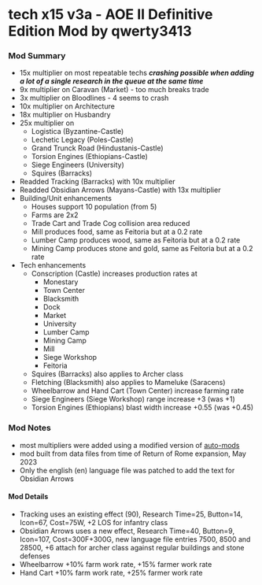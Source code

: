 # **tech x15 v3a** - AOE II Definitive Edition Mod by qwerty3413

### Mod Summary
- 15x multiplier on most repeatable techs **_crashing possible when adding a lot of a single research in the queue at the same time_**
- 9x multiplier on Caravan (Market) - too much breaks trade
- 3x multiplier on Bloodlines - 4 seems to crash
- 10x multiplier on Architecture
- 18x multiplier on Husbandry
- 25x multiplier on 
  - Logistica (Byzantine-Castle)
  - Lechetic Legacy (Poles-Castle)
  - Grand Trunck Road (Hindustanis-Castle)
  - Torsion Engines (Ethiopians-Castle)
  - Siege Engineers (University)
  - Squires (Barracks)
- Readded Tracking (Barracks) with 10x multiplier
- Readded Obsidian Arrows (Mayans-Castle) with 13x multiplier
- Building/Unit enhancements
  - Houses support 10 population (from 5)
  - Farms are 2x2
  - Trade Cart and Trade Cog collision area reduced
  - Mill produces food, same as Feitoria but at a 0.2 rate
  - Lumber Camp produces wood, same as Feitoria but at a 0.2 rate
  - Mining Camp produces stone and gold, same as Feitoria but at a 0.2 rate
- Tech enhancements
  - Conscription (Castle) increases production rates at
    - Monestary
    - Town Center
    - Blacksmith
    - Dock
    - Market
    - University
    - Lumber Camp
    - Mining Camp
    - Mill
    - Siege Workshop
    - Feitoria
  - Squires (Barracks) also applies to Archer class
  - Fletching (Blacksmith) also applies to Mameluke (Saracens)
  - Wheelbarrow and Hand Cart (Town Center) increase farming rate
  - Siege Engineers (Siege Workshop) range increase +3 (was +1)
  - Torsion Engines (Ethiopians) blast width increase +0.55 (was +0.45)
  
### Mod Notes
- most multipliers were added using a modified version of [auto-mods](https://github.com/SiegeEngineers/auto-mods)
- mod built from data files from time of Return of Rome expansion, May 2023
- Only the english (en) language file was patched to add the text for Obsidian Arrows

#### Mod Details
- Tracking uses an existing effect (90), Research Time=25, Button=14, Icon=67, Cost=75W, +2 LOS for infantry class
- Obsidian Arrows uses a new effect, Research Time=40, Button=9, Icon=107, Cost=300F+300G, new language file entries 7500, 8500 and 28500, +6 attach for archer class against regular buildings and stone defenses
- Wheelbarrow +10% farm work rate, +15% farmer work rate
- Hand Cart +10% farm work rate, +25% farmer work rate
